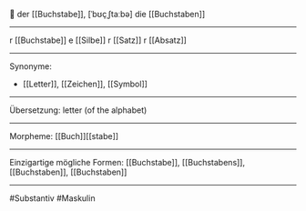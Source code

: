 🔵 der [[Buchstabe]], [ˈbʊçˌʃtaːbə]
die [[Buchstaben]]


---
r [[Buchstabe]]
e [[Silbe]]
r [[Satz]] 
r [[Absatz]] 

---
Synonyme:
- [[Letter]], [[Zeichen]], [[Symbol]]

---
Übersetzung: letter (of the alphabet)

---
Morpheme:
[[Buch]][[stabe]]

---
Einzigartige mögliche Formen: [[Buchstabe]], [[Buchstabens]], [[Buchstaben]], [[Buchstaben]]

---
#Substantiv #Maskulin